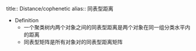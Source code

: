 title:: Distance/cophenetic
alias:: 同表型距离

- Definition
	- 一个聚类树内两个对象之间的同表型距离是两个对象在同一组分类水平内的距离
	- 同表型矩阵是所有对象对的同表型距离矩阵